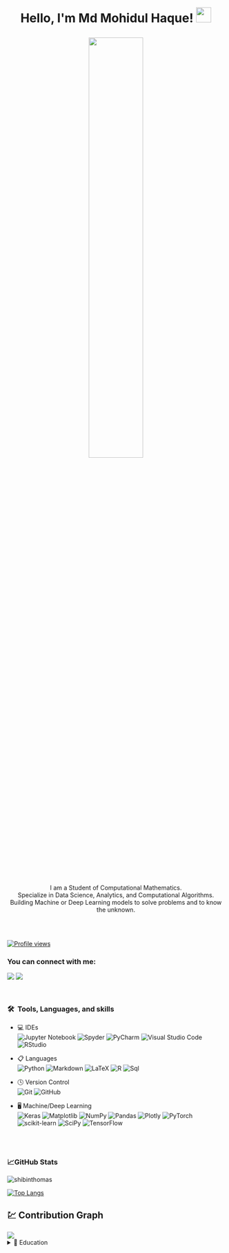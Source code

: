 <h1><p align="center">Hello, I'm Md Mohidul Haque! <a href="https://github.com/MohidulHaqueTushar"><img src="https://media.giphy.com/media/hvRJCLFzcasrR4ia7z/giphy.gif" width="35px"></h1></a></p>
<p align="center" ><img 
 src="https://user-images.githubusercontent.com/74038190/212749447-bfb7e725-6987-49d9-ae85-2015e3e7cc41.gif" width="50%"/></p>

<p align="center">I am a Student of Computational Mathematics.<br/> Specialize in Data Science, Analytics, and Computational Algorithms.<br>Building Machine or Deep Learning models to solve problems and to know the unknown.<br></p><br/>

<br> [![Profile views](https://komarev.com/ghpvc/?username=MohidulHaqueTushar&label=Profile%20views)](https://github.com/MohidulHaqueTushar)

### You can connect with me:

<p align = "center">
 
[<img src="https://img.shields.io/badge/linkedin-%230077B5.svg?&style=for-the-badge&logo=linkedin&logoColor=white" />](www.linkedin.com/in/md-mohidul-haque)
[<img src="https://img.shields.io/badge/gmail-%23E4405F.svg?&style=for-the-badge&logo=gmail&logoColor=white" />](mailto:haque.mdmohidul@gmail.com) 

</p>
<br>
<h3> 🛠 &nbsp;Tools, Languages, and skills</h3>

- 💻 IDEs &nbsp;<br>
  ![Jupyter Notebook](https://img.shields.io/badge/jupyter-333333?style=for-the-badge&logo=jupyter&logoColor=white)
  ![Spyder](https://img.shields.io/badge/Spyder-838485?style=for-the-badge&logo=spyder%20ide&logoColor=maroon)
  ![PyCharm](https://img.shields.io/badge/pycharm-143?style=for-the-badge&logo=pycharm&logoColor=black&color=black&labelColor=green)
  ![Visual Studio Code](https://img.shields.io/badge/Visual%20Studio%20Code-0078d7.svg?style=for-the-badge&logo=visual-studio-code&logoColor=white)
  ![RStudio](https://img.shields.io/badge/RStudio-4285F4?style=for-the-badge&logo=rstudio&logoColor=white)
  
- 📋 Languages &nbsp;<br>
  ![Python](https://img.shields.io/badge/python-3670A0?style=for-the-badge&logo=python&logoColor=ffdd54)
  ![Markdown](https://img.shields.io/badge/markdown-%23000000.svg?style=for-the-badge&logo=markdown&logoColor=white)
  ![LaTeX](https://img.shields.io/badge/latex-%23008080.svg?style=for-the-badge&logo=latex&logoColor=white)
  ![R](https://img.shields.io/badge/r-%23276DC3.svg?style=for-the-badge&logo=r&logoColor=white)
  ![Sql](https://img.shields.io/badge/-SQL-%23276DC3.svg?style=for-the-badge&logo=r&logoColor=white)

- 🕓 Version Control &nbsp;<br>
  ![Git](https://img.shields.io/badge/git-%23F05033.svg?style=for-the-badge&logo=git&logoColor=white)
  ![GitHub](https://img.shields.io/badge/github-%23121011.svg?style=for-the-badge&logo=github&logoColor=white)
  
- 🖥️ Machine/Deep Learning &nbsp;<br>
  ![Keras](https://img.shields.io/badge/Keras-%23D00000.svg?style=for-the-badge&logo=Keras&logoColor=white)
  ![Matplotlib](https://img.shields.io/badge/Matplotlib-%23ffffff.svg?style=for-the-badge&logo=Matplotlib&logoColor=black)
  ![NumPy](https://img.shields.io/badge/numpy-%23013243.svg?style=for-the-badge&logo=numpy&logoColor=white)
  ![Pandas](https://img.shields.io/badge/pandas-%23150458.svg?style=for-the-badge&logo=pandas&logoColor=white)
  ![Plotly](https://img.shields.io/badge/Plotly-%233F4F75.svg?style=for-the-badge&logo=plotly&logoColor=white)
  ![PyTorch](https://img.shields.io/badge/PyTorch-%23EE4C2C.svg?style=for-the-badge&logo=PyTorch&logoColor=white)
  ![scikit-learn](https://img.shields.io/badge/scikit--learn-%23F7931E.svg?style=for-the-badge&logo=scikit-learn&logoColor=white)
  ![SciPy](https://img.shields.io/badge/SciPy-%230C55A5.svg?style=for-the-badge&logo=scipy&logoColor=%white)
  ![TensorFlow](https://img.shields.io/badge/TensorFlow-%23FF6F00.svg?style=for-the-badge&logo=TensorFlow&logoColor=white)

<br>
<br>
<h3>📈GitHub Stats</h3>

<p> <img src="https://github-readme-stats-itsmeshibintmz.vercel.app/api?username=MohidulHaqueTushar&show_icons=true&&line_height=20&title_color=FFFFFF&icon_color=FFFFFF&text_color=FFFFFF&bg_color=0D1117" alt="shibinthomas" /> 

[![Top Langs](https://github-readme-stats.vercel.app/api/top-langs/?username=MohidulHaqueTushar&layout=compact&theme=dark&title_color=FFFFFF&icon_color=FFFFFF&text_color=FFFFFF&bg_color=0D1117)](https://github.com/MohidulHaqueTushar/github-readme-stats)
<br>
##  💹 Contribution Graph

<a href="https://github.com/MohidulHaqueTushar">
    <img src="https://github-readme-streak-stats.herokuapp.com/?user=MohidulHaqueTushar"/>
  </a>

<details>
  <summary>📃 Education</summary>
   

- 📖 **Master in Advanced and Computational Mathematics**\
📆 2019 - present\
📍 **Chemnitz University of Technology** - Chemnitz, Germany

- 📖 **Bachelor in Applied Mathematics**\
📆 2014 - 2018\
📍 **Noakhali Science and Technology University** - Noakhali, Bangladesh



</details>
